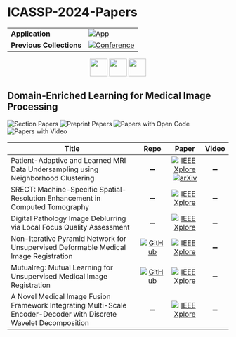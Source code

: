 # ICASSP-2024-Papers

<table>
    <tr>
        <td><strong>Application</strong></td>
        <td>
            <a href="https://huggingface.co/spaces/DmitryRyumin/NewEraAI-Papers" style="float:left;">
                <img src="https://img.shields.io/badge/🤗-NewEraAI--Papers-FFD21F.svg" alt="App" />
            </a>
        </td>
    </tr>
    <tr>
        <td><strong>Previous Collections</strong></td>
        <td>
            <a href="https://github.com/DmitryRyumin/ICASSP-2023-24-Papers/blob/main/README_2023.md">
                <img src="http://img.shields.io/badge/ICASSP-2023-0073AE.svg" alt="Conference">
            </a>
        </td>
    </tr>
</table>

<div align="center">
    <a href="https://github.com/DmitryRyumin/ICASSP-2023-24-Papers/blob/main/sections/2024/main/MMSP-L3.md">
        <img src="https://cdn.jsdelivr.net/gh/DmitryRyumin/NewEraAI-Papers@main/images/left.svg" width="40" alt="" />
    </a>
    <a href="https://github.com/DmitryRyumin/ICASSP-2023-24-Papers/">
        <img src="https://cdn.jsdelivr.net/gh/DmitryRyumin/NewEraAI-Papers@main/images/home.svg" width="40" alt="" />
    </a>
    <a href="https://github.com/DmitryRyumin/ICASSP-2023-24-Papers/blob/main/sections/2024/main/SLP-P3.md">
        <img src="https://cdn.jsdelivr.net/gh/DmitryRyumin/NewEraAI-Papers@main/images/right.svg" width="40" alt="" />
    </a>
</div>

## Domain-Enriched Learning for Medical Image Processing

![Section Papers](https://img.shields.io/badge/Section%20Papers-6-42BA16) ![Preprint Papers](https://img.shields.io/badge/Preprint%20Papers-1-b31b1b) ![Papers with Open Code](https://img.shields.io/badge/Papers%20with%20Open%20Code-2-1D7FBF) ![Papers with Video](https://img.shields.io/badge/Papers%20with%20Video-0-FF0000)

| **Title** | **Repo** | **Paper** | **Video** |
|-----------|:--------:|:---------:|:---------:|
| Patient-Adaptive and Learned MRI Data Undersampling using Neighborhood Clustering | :heavy_minus_sign: | [![IEEE Xplore](https://img.shields.io/badge/IEEE-10446528-E4A42C.svg)](https://ieeexplore.ieee.org/document/10446528) <br/> [![arXiv](https://img.shields.io/badge/arXiv-2312.08507-b31b1b.svg)](https://arxiv.org/abs/2312.08507) | :heavy_minus_sign: |
| SRECT: Machine-Specific Spatial-Resolution Enhancement in Computed Tomography | :heavy_minus_sign: | [![IEEE Xplore](https://img.shields.io/badge/IEEE-10446113-E4A42C.svg)](https://ieeexplore.ieee.org/document/10446113) | :heavy_minus_sign: |
| Digital Pathology Image Deblurring via Local Focus Quality Assessment | :heavy_minus_sign: | [![IEEE Xplore](https://img.shields.io/badge/IEEE-10446591-E4A42C.svg)](https://ieeexplore.ieee.org/document/10446591) | :heavy_minus_sign: |
| Non-Iterative Pyramid Network for Unsupervised Deformable Medical Image Registration | [![GitHub](https://img.shields.io/github/stars/JXT210/NIPNet?style=flat)](https://github.com/JXT210/NIPNet) | [![IEEE Xplore](https://img.shields.io/badge/IEEE-10446464-E4A42C.svg)](https://ieeexplore.ieee.org/document/10446464) | :heavy_minus_sign: |
| Mutualreg: Mutual Learning for Unsupervised Medical Image Registration | [![GitHub](https://img.shields.io/github/stars/PerceptionComputingLab/MutualReg?style=flat)](https://github.com/PerceptionComputingLab/MutualReg) | [![IEEE Xplore](https://img.shields.io/badge/IEEE-10445904-E4A42C.svg)](https://ieeexplore.ieee.org/document/10445904) | :heavy_minus_sign: |
| A Novel Medical Image Fusion Framework Integrating Multi-Scale Encoder-Decoder with Discrete Wavelet Decomposition | :heavy_minus_sign: | [![IEEE Xplore](https://img.shields.io/badge/IEEE-10446618-E4A42C.svg)](https://ieeexplore.ieee.org/document/10446618) | :heavy_minus_sign: |
